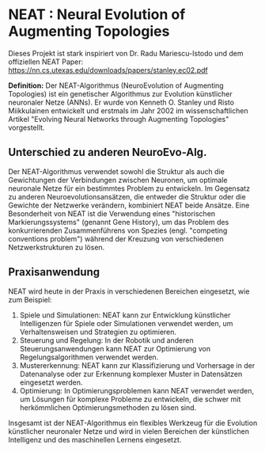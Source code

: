 # NEAT : Neural Evolution of Augmenting Topologies

Dieses Projekt ist stark inspiriert von Dr. Radu Mariescu-Istodo und dem offiziellen NEAT Paper: https://nn.cs.utexas.edu/downloads/papers/stanley.ec02.pdf

**Definition:** Der NEAT-Algorithmus (NeuroEvolution of Augmenting Topologies) ist ein genetischer Algorithmus zur Evolution künstlicher neuronaler Netze (ANNs). Er wurde von Kenneth O. Stanley und Risto Miikkulainen entwickelt und erstmals im Jahr 2002 im wissenschaftlichen Artikel "Evolving Neural Networks through Augmenting Topologies" vorgestellt.

## Unterschied zu anderen NeuroEvo-Alg.

Der NEAT-Algorithmus verwendet sowohl die Struktur als auch die Gewichtungen der Verbindungen zwischen Neuronen, um optimale neuronale Netze für ein bestimmtes Problem zu entwickeln. Im Gegensatz zu anderen Neuroevolutionsansätzen, die entweder die Struktur oder die Gewichte der Netzwerke verändern, kombiniert NEAT beide Ansätze. Eine Besonderheit von NEAT ist die Verwendung eines "historischen Markierungssystems" (genannt Gene History), um das Problem des konkurrierenden Zusammenführens von Spezies (engl. "competing conventions problem") während der Kreuzung von verschiedenen Netzwerkstrukturen zu lösen.

## Praxisanwendung

NEAT wird heute in der Praxis in verschiedenen Bereichen eingesetzt, wie zum Beispiel:

1. Spiele und Simulationen: NEAT kann zur Entwicklung künstlicher Intelligenzen für Spiele oder Simulationen verwendet werden, um Verhaltensweisen und Strategien zu optimieren.
2. Steuerung und Regelung: In der Robotik und anderen Steuerungsanwendungen kann NEAT zur Optimierung von Regelungsalgorithmen verwendet werden.
3. Mustererkennung: NEAT kann zur Klassifizierung und Vorhersage in der Datenanalyse oder zur Erkennung komplexer Muster in Datensätzen eingesetzt werden.
4. Optimierung: In Optimierungsproblemen kann NEAT verwendet werden, um Lösungen für komplexe Probleme zu entwickeln, die schwer mit herkömmlichen Optimierungsmethoden zu lösen sind.

Insgesamt ist der NEAT-Algorithmus ein flexibles Werkzeug für die Evolution künstlicher neuronaler Netze und wird in vielen Bereichen der künstlichen Intelligenz und des maschinellen Lernens eingesetzt.
